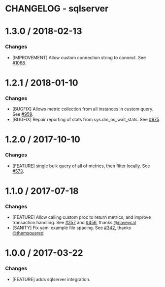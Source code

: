 # CHANGELOG - sqlserver

1.3.0 / 2018-02-13
==================

### Changes

* [IMPROVEMENT] Allow custom connection string to connect. See [#1068][].

1.2.1 / 2018-01-10
==================

### Changes

* [BUGFIX] Allows metric collection from all instances in custom query. See [#959][].
* [BUGFIX] Repair reporting of stats from sys.dm_os_wait_stats. See [#975][].

1.2.0 / 2017-10-10
==================

### Changes

* [FEATURE] single bulk query of all of metrics, then filter locally. See [#573][].


1.1.0 / 2017-07-18
==================

### Changes

* [FEATURE] Allow calling custom proc to return metrics, and improve transaction handling. See [#357][] and [#456][], thanks [@rlaveycal][]
* [SANITY] Fix yaml example file spacing. See [#342][], thanks [@themsquared][]


1.0.0 / 2017-03-22
==================

### Changes

* [FEATURE] adds sqlserver integration.

<!--- The following link definition list is generated by PimpMyChangelog --->
[#342]: https://github.com/DataDog/integrations-core/issues/342
[#357]: https://github.com/DataDog/integrations-core/issues/357
[#456]: https://github.com/DataDog/integrations-core/issues/456
[#573]: https://github.com/DataDog/integrations-core/issues/573
[#959]: https://github.com/DataDog/integrations-core/issues/959
[#975]: https://github.com/DataDog/integrations-core/pull/975
[#1068]: https://github.com/DataDog/integrations-core/pull/1065
[@rlaveycal]: https://github.com/rlaveycal
[@themsquared]: https://github.com/themsquared
